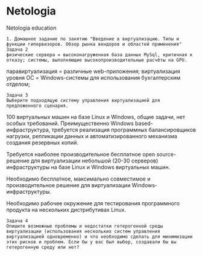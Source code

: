 # Netologia
Netologia education

    1. Домашнее задание по занятию "Введение в виртуализацию. Типы и функции гипервизоров. Обзор рынка вендоров и областей применения"
    Задача 2
    физические сервера = высоконагруженная база данных MySql, критичная к отказу; системы, выполняющие высокопроизводительные расчёты на GPU.
паравиртуализация = различные web-приложения;
виртуализация уровня ОС = Windows-системы для использования бухгалтерским отделом;
    
    Задача 3
    Выберите подходящую систему управления виртуализацией для предложенного сценария.

100 виртуальных машин на базе Linux и Windows, общие задачи, нет особых требований. Преимущественно Windows based-инфраструктура, требуется реализация программных балансировщиков нагрузки, репликации данных и автоматизированного механизма создания резервных копий.

Требуется наиболее производительное бесплатное open source-решение для виртуализации небольшой (20-30 серверов) инфраструктуры на базе Linux и Windows виртуальных машин.

Необходимо бесплатное, максимально совместимое и производительное решение для виртуализации Windows-инфраструктуры.

Необходимо рабочее окружение для тестирования программного продукта на нескольких дистрибутивах Linux.

    Задача 4
    Опишите возможные проблемы и недостатки гетерогенной среды виртуализации (использования нескольких систем управления виртуализацией одновременно) и что необходимо сделать для минимизации этих рисков и проблем. Если бы у вас был выбор, создавали бы вы гетерогенную среду или нет?
